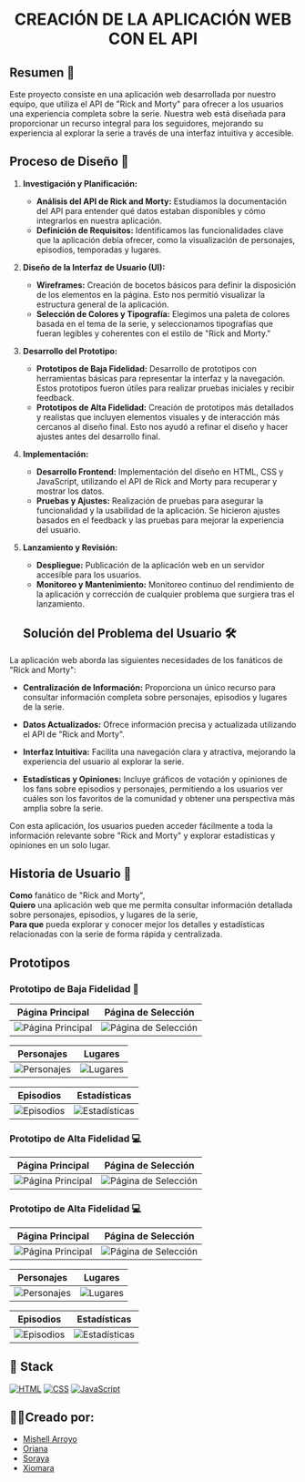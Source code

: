 # <div align="center"> CREACIÓN DE LA APLICACIÓN WEB CON EL API </div>

## Resumen 📖

Este proyecto consiste en una aplicación web desarrollada por nuestro equipo, que utiliza el API de "Rick and Morty" para ofrecer a los usuarios una experiencia completa sobre la serie. Nuestra web está diseñada para proporcionar un recurso integral para los seguidores, mejorando su experiencia al explorar la serie a través de una interfaz intuitiva y accesible.

## Proceso de Diseño 🎨

1. **Investigación y Planificación:**
   - **Análisis del API de Rick and Morty:** Estudiamos la documentación del API para entender qué datos estaban disponibles y cómo integrarlos en nuestra aplicación.
   - **Definición de Requisitos:** Identificamos las funcionalidades clave que la aplicación debía ofrecer, como la visualización de personajes, episodios, temporadas y lugares.

2. **Diseño de la Interfaz de Usuario (UI):**
   - **Wireframes:** Creación de bocetos básicos para definir la disposición de los elementos en la página. Esto nos permitió visualizar la estructura general de la aplicación.
   - **Selección de Colores y Tipografía:** Elegimos una paleta de colores basada en el tema de la serie, y seleccionamos tipografías que fueran legibles y coherentes con el estilo de "Rick and Morty."
3. **Desarrollo del Prototipo:**
   - **Prototipos de Baja Fidelidad:** Desarrollo de prototipos con herramientas básicas para representar la interfaz y la navegación. Estos prototipos fueron útiles para realizar pruebas iniciales y recibir feedback.
   - **Prototipos de Alta Fidelidad:** Creación de prototipos más detallados y realistas que incluyen elementos visuales y de interacción más cercanos al diseño final. Esto nos ayudó a refinar el diseño y hacer ajustes antes del desarrollo final.

4. **Implementación:**
   - **Desarrollo Frontend:** Implementación del diseño en HTML, CSS y JavaScript, utilizando el API de Rick and Morty para recuperar y mostrar los datos.
   - **Pruebas y Ajustes:** Realización de pruebas para asegurar la funcionalidad y la usabilidad de la aplicación. Se hicieron ajustes basados en el feedback y las pruebas para mejorar la experiencia del usuario.

5. **Lanzamiento y Revisión:**
   - **Despliegue:** Publicación de la aplicación web en un servidor accesible para los usuarios.
   - **Monitoreo y Mantenimiento:** Monitoreo continuo del rendimiento de la aplicación y corrección de cualquier problema que surgiera tras el lanzamiento.
   ## Solución del Problema del Usuario 🛠️

La aplicación web aborda las siguientes necesidades de los fanáticos de "Rick and Morty":

- **Centralización de Información:** Proporciona un único recurso para consultar información completa sobre personajes, episodios y lugares de la serie.
  
- **Datos Actualizados:** Ofrece información precisa y actualizada utilizando el API de "Rick and Morty".

- **Interfaz Intuitiva:** Facilita una navegación clara y atractiva, mejorando la experiencia del usuario al explorar la serie.

- **Estadísticas y Opiniones:** Incluye gráficos de votación y opiniones de los fans sobre episodios y personajes, permitiendo a los usuarios ver cuáles son los favoritos de la comunidad y obtener una perspectiva más amplia sobre la serie.

Con esta aplicación, los usuarios pueden acceder fácilmente a toda la información relevante sobre "Rick and Morty" y explorar estadísticas y opiniones en un solo lugar.

## Historia de Usuario 🎯
**Como** fanático de "Rick and Morty",  
**Quiero** una aplicación web que me permita consultar información detallada sobre personajes, episodios, y lugares de la serie,  
**Para que** pueda explorar y conocer mejor los detalles y estadísticas relacionadas con la serie de forma rápida y centralizada.

## Prototipos

### Prototipo de Baja Fidelidad 📝

| Página Principal | Página de Selección |
| ---------------- | -------------------- |
| ![Página Principal](https://i.postimg.cc/1tkbYvsg/Whats-App-Image-2024-09-12-at-11-38-37-AM.jpg) | ![Página de Selección](https://i.postimg.cc/VN5TfxNr/Whats-App-Image-2024-09-12-at-11-38-44-AM.jpg) |

| Personajes | Lugares |
| ---------- | ------- |
| ![Personajes](https://i.postimg.cc/1tkbYvsg/Whats-App-Image-2024-09-12-at-11-38-37-AM.jpg) | ![Lugares](https://i.postimg.cc/VN5TfxNr/Whats-App-Image-2024-09-12-at-11-38-44-AM.jpg) |

| Episodios | Estadísticas |
| --------- | ------------ |
| ![Episodios](https://i.postimg.cc/1tkbYvsg/Whats-App-Image-2024-09-12-at-11-38-37-AM.jpg) | ![Estadísticas](https://i.postimg.cc/VN5TfxNr/Whats-App-Image-2024-09-12-at-11-38-44-AM.jpg) |

### Prototipo de Alta Fidelidad 💻

| Página Principal | Página de Selección |
| ---------------- | -------------------- |
| ![Página Principal](https://i.postimg.cc/Qxsy99tr/2-33.jpg) | ![Página de Selección](https://i.postimg.cc/66CT93TZ/Whats-App-Image-2024-09-12-at-9-37-42-PM.jpg) |
### Prototipo de Alta Fidelidad 💻

| Página Principal | Página de Selección |
| ---------------- | -------------------- |
| ![Página Principal](https://i.postimg.cc/Qxsy99tr/2-33.jpg) | ![Página de Selección](https://i.postimg.cc/66CT93TZ/Whats-App-Image-2024-09-12-at-9-37-42-PM.jpg) |

| Personajes | Lugares |
| ---------- | ------- |
| ![Personajes](https://i.postimg.cc/0ykzXskw/Whats-App-Image-2024-09-12-at-9-34-49-PM.jpg) | ![Lugares](https://i.postimg.cc/XJf30rx7/Whats-App-Image-2024-09-12-at-9-30-23-PM.jpg) |

| Episodios | Estadísticas |
| --------- | ------------ |
| ![Episodios](https://i.postimg.cc/8kfMLNck/Whats-App-Image-2024-09-12-at-9-32-58-PM.jpg) | ![Estadísticas](https://i.postimg.cc/prM1ByJz/2-2.jpg) |

## 🔨 Stack 

[![HTML](https://img.shields.io/badge/HTML-%23E34F26.svg?logo=html5&logoColor=white)](#)
[![CSS](https://img.shields.io/badge/CSS-1572B6?logo=css3&logoColor=fff)](#)
[![JavaScript](https://img.shields.io/badge/JavaScript-F7DF1E?logo=javascript&logoColor=000)](#)

## 👩‍💻Creado por: 

* [Mishell Arroyo](https://github.com/Mishell-A)
* [Oriana](#)
* [Soraya](https://github.com/ori27-ops)
* [Xiomara](https://github.com/xiomara-18)